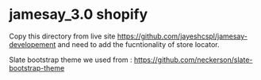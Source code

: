 # jamesay_3.0 shopify

Copy this directory from live site https://github.com/jayeshcspl/jamesay-developement and need to add the fucntionality of store locator.

Slate bootstrap theme we used from : https://github.com/neckerson/slate-bootstrap-theme
